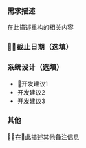 ### 需求描述

在此描述重构的相关内容

### 截止日期（选填）

### 系统设计（选填）

* 开发建议1
* 开发建议2
* 开发建议3

### 其他

在此描述其他备注信息
